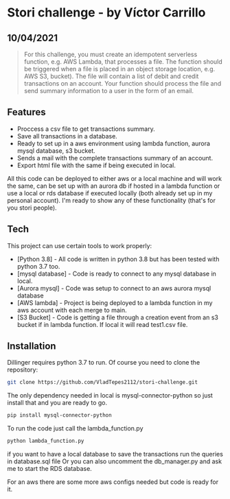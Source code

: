 # Stori challenge - by Víctor Carrillo
## 10/04/2021

>For this challenge, you must create an idempotent serverless function, e.g. AWS Lambda, that
>processes a file. The function should be triggered when a file is placed in an object storage location,
>e.g. AWS S3, bucket). The file will contain a list of debit and credit transactions on an account. Your
>function should process the file and send summary information to a user in the form of an email.


## Features

- Proccess a csv file to get transactions summary.
- Save all transactions in a database.
- Ready to set up in a aws environment using lambda function, aurora mysql database, s3 bucket.
- Sends a mail with the complete transactions summary of an account.
- Export html file with the same if being executed in local.

All this code can be deployed to either aws or a local machine and will work the same, can be set up with an aurora db if hosted in a lambda function or use a local or rds database if executed locally (both already set up in my personal account).
I'm ready to show any of these functionality (that's for you stori people).

## Tech

This project can use certain tools to work properly:

- [Python 3.8] - All code is written in python 3.8 but has been tested with python 3.7 too.
- [mysql database] - Code is ready to connect to any mysql database in local.
- [Aurora mysql] - Code was setup to connect to an aws aurora mysql database
- [AWS lambda] - Project is being deployed to a lambda function in my aws account with each merge to main.
- [S3 Bucket] - Code is getting a file through a creation event from an s3 bucket if in lambda function. If local it will read test1.csv file.

## Installation

Dillinger requires python 3.7 to run.
Of course you need to clone the repository:
```sh
git clone https://github.com/VladTepes2112/stori-challenge.git
```
The only dependency needed in local is mysql-connector-python so just install that and you are ready to go.
```sh
pip install mysql-connector-python
```

To run the code just call the lambda_function.py

```sh
python lambda_function.py
```

if you want to have a local database to save the transactions run the queries in database.sql file
Or you can also uncomment the db_manager.py and ask me to start the RDS database.

For an aws there are some more aws configs needed but code is ready for it.
